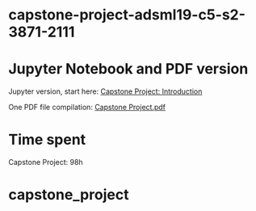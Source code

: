 # capstone-project-adsml19-c5-s2-3871-2111

# Jupyter Notebook and PDF version

Jupyter version, start here: [Capstone Project: Introduction](00.Introduction.ipynb)

One PDF file compilation: [Capstone Project.pdf](Capstone%20Project.pdf)

# Time spent

Capstone Project: 98h
# capstone_project
